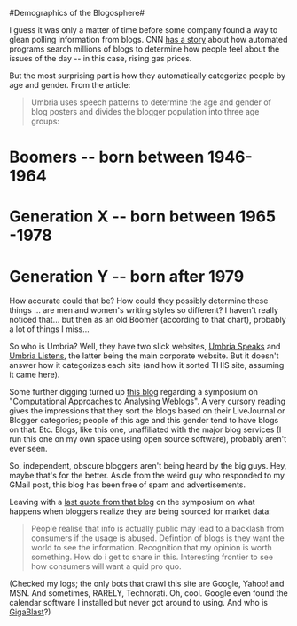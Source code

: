 #Demographics of the Blogosphere#

I guess it was only a matter of time before some company found a way to glean polling information from blogs. CNN [has a story](http://www.cnn.com/2006/TECH/internet/06/22/blogs.gasprices/index.html) about how automated programs search millions of blogs to determine how people feel about the issues of the day -- in this case, rising gas prices.

But the most surprising part is how they automatically categorize people by age and gender. From the article:

> Umbria uses speech patterns to determine the age and gender of blog posters and divides the blogger population into three age groups:

# Boomers -- born between 1946-1964

# Generation X -- born between 1965 -1978

# Generation Y -- born after 1979


How accurate could that be? How could they possibly determine these things ... are men and women's writing styles so different? I haven't really noticed that... but then as an old Boomer (according to that chart), probably a lot of things I miss...

So who is Umbria? Well, they have two slick websites, [Umbria Speaks](http://www.umbriaspeaks.com/) and [Umbria Listens](http://www.umbrialistens.com/), the latter being the main corporate website. But it doesn't answer how it categorizes each site (and how it sorted THIS site, assuming it came here).

Some further digging turned up [this blog](http://caaw2006.blogspot.com/) regarding a symposium on "Computational Approaches to Analysing Weblogs". A very cursory reading gives the impressions that they sort the blogs based on their LiveJournal or Blogger categories; people of this age and this gender tend to have blogs on that. Etc. Blogs, like this one, unaffiliated with the major blog services (I run this one on my own space using open source software), probably aren't ever seen.

So, independent, obscure bloggers aren't being heard by the big guys. Hey, maybe that's for the better. Aside from the weird guy who responded to my GMail post, this blog has been free of spam and advertisements.

Leaving with a [last quote from that blog](http://caaw2006.blogspot.com/2006/03/uses-and-future-of-consumer.html) on the symposium on what happens when bloggers realize they are being sourced for market data:

> People realise that info is actually public may lead to a backlash from consumers if the usage is abused. Defintion of blogs is they want the world to see the information. Recognition that my opinion is worth something. How do i get to share in this. Interesting frontier to see how consumers will want a quid pro quo.


(Checked my logs; the only bots that crawl this site are Google, Yahoo! and MSN. And sometimes, RARELY, Technorati. Oh, cool. Google even found the calendar software I installed but never got around to using. And who is [GigaBlast](http://gigablast.com)?)

